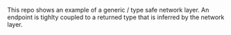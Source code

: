 This repo shows an example of a generic / type safe network layer.
An endpoint is tighlty coupled to a returned type that is inferred by the network layer.

